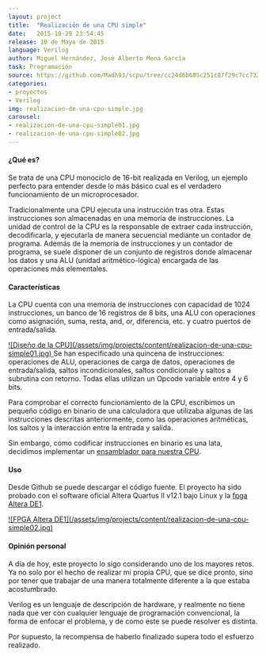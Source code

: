 ```yaml
---
layout: project
title:  "Realización de una CPU simple"
date:   2015-10-29 23:54:45
release: 10 de Mayo de 2015
language: Verilog
author: Miguel Hernández, José Alberto Mena García
task: Programación
source: https://github.com/Madh93/scpu/tree/cc24d6b685c251c87f29c7cc732201d59178be3d
categories:
- proyectos
- Verilog
img: realizacion-de-una-cpu-simple.jpg
carousel:
- realizacion-de-una-cpu-simple01.jpg
- realizacion-de-una-cpu-simple02.jpg
---
```


#### ¿Qué es?

Se trata de una CPU monociclo de 16-bit realizada en Verilog, un ejemplo perfecto para entender desde lo más básico cual es el verdadero funcionamiento de un microprocesador.

Tradicionalmente una CPU ejecuta una instrucción tras otra. Estas instrucciones son almacenadas en una memoria de instrucciones. La unidad de control de la CPU es la responsable de extraer cada instrucción, decodificarla, y ejecutarla de manera secuencial mediante un contador de programa. Además de la memoria de instrucciones y un contador de programa, se suele disponer de un conjunto de registros donde almacenar los datos y una ALU (unidad aritmético-lógica) encargada de las operaciones más elementales.

#### Características

La CPU cuenta con una memoria de instrucciones con capacidad de 1024 instrucciones, un banco de 16 registros de 8 bits, una ALU con operaciones como asignación, suma, resta, and, or, diferencia, etc. y cuatro puertos de entrada/salida.

<a data-rel="prettyPhoto" href="/assets/img/projects/content/realizacion-de-una-cpu-simple01.jpg" data-animate="fadeInUp">
  ![Diseño de la CPU](/assets/img/projects/content/realizacion-de-una-cpu-simple01.jpg)
</a>
Se han especificado una quincena de instrucciones: operaciones de ALU, operaciones de carga de datos, operaciones de entrada/salida, saltos incondicionales, saltos condicionale y saltos a subrutina con retorno. Todas ellas utilizan un Opcode variable entre 4 y 6 bits.

Para comprobar el correcto funcionamiento de la CPU, escribimos un pequeño código en binario de una calculadora que utilizaba algunas de las instrucciones descritas anteriormente, como las operaciones aritméticas, los saltos y la interacción entre la entrada y salida.

Sin embargo, como codificar instrucciones en binario es una lata, decidimos implementar un [ensamblador para nuestra CPU](http://www.migueldhdez.me/ensamblador-en-ruby/).

#### Uso

Desde Github se puede descargar el código fuente. El proyecto ha sido probado con el software oficial Altera Quartus II v12.1 bajo Linux y la [fpga Altera DE1](http://www.terasic.com.tw/cgi-bin/page/archive.pl?No=83).

<a data-rel="prettyPhoto" href="/assets/img/projects/content/realizacion-de-una-cpu-simple02.jpg" data-animate="fadeInUp">
  ![FPGA Altera DE1](/assets/img/projects/content/realizacion-de-una-cpu-simple02.jpg)
</a>

#### Opinión personal

A día de hoy, este proyecto lo sigo considerando uno de los mayores retos. Ya no solo por el hecho de realizar mi propia CPU, que se dice pronto, sino por tener que trabajar de una manera totalmente diferente a la que estaba acostumbrado.

Verilog es un lenguaje de descripción de hardware, y realmente no tiene nada que ver con cualquier lenguaje de programación convencional, la forma de enfocar el problema, y de como este se puede resolver es distinta.

Por supuesto, la recompensa de haberlo finalizado supera todo el esfuerzo realizado.